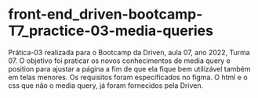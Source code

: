 # front-end_driven-bootcamp-T7_practice-03-media-queries

Prática-03 realizada para o Bootcamp da Driven, aula 07, ano 2022, Turma 07. O objetivo foi praticar os novos conhecimentos de media query e position para ajustar a página a fim de que ela fique bem utilizável também em telas menores. Os requisitos foram especificados no figma. O html e o css que não o media query, já foram fornecidos pela Driven.
